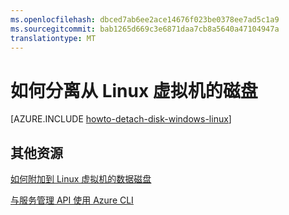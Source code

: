 ```yaml
---
ms.openlocfilehash: dbced7ab6ee2ace14676f023be0378ee7ad5c1a9
ms.sourcegitcommit: bab1265d669c3e6871daa7cb8a5640a47104947a
translationtype: MT
---
```

<properties
    pageTitle="分离从 Azure 中的 Linux 虚拟机的磁盘"
    description="了解如何分离从 Azure 使用传统部署模型创建的虚拟机的数据磁盘。"
    services="virtual-machines"
    documentationCenter=""
    authors="dsk-2015"
    manager="timlt"
    editor=""
    tags="azure-service-management"/>

<tags
    ms.service="virtual-machines"
    ms.workload="infrastructure-services"
    ms.tgt_pltfrm="vm-linux"
    ms.devlang="na"
    ms.topic="article"
    ms.date="08/11/2015"
    ms.author="dkshir"/>

# 如何分离从 Linux 虚拟机的磁盘


[AZURE.INCLUDE [howto-detach-disk-windows-linux](../../includes/howto-detach-disk-linux.md)]

## 其他资源

[如何附加到 Linux 虚拟机的数据磁盘](virtual-machines-linux-how-to-attach-disk.md)

[与服务管理 API 使用 Azure CLI](virtual-machines-command-line-tools.md)
